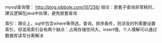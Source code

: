 mysql查询慢： http://blog.jobbole.com/107256/
结论：嵌套子查询非常耗时，建议逻辑在java中处理，避免嵌套查询

索引：理论上，sql中包含where等筛选，查询，排序条件，则涉及的列需要设置索引，但滥用索引会有两个缺点：占用存储空间大，insert慢。个人理解可以通过数据库读写分离解决
